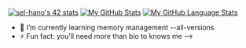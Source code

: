 ###
[![sel-hano's 42 stats](https://badge.mediaplus.ma/greenbinary/sel-hano?1337Badge=off)](https://github.com/oakoudad/badge42)
[![My GitHub Stats](https://github-readme-stats.vercel.app/api/?username=0x013FA11&count_private=true&theme=tokyonight&showicons=true)]()
[![My GitHub Language Stats](https://github-readme-stats.vercel.app/api/top-langs/?username=0x013FA11&langs_count=5&theme=tokyonight)]()


- 🌱 I’m currently learning memory management --all-versions
- ⚡ Fun fact: you'll need more than bio to knows me
-->
